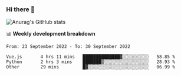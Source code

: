 ### Hi there 👋
![Anurag's GitHub stats](https://github-readme-stats.vercel.app/api?username=jami1024&show_icons=true&theme=radical)

📊 **Weekly development breakdown**
<!--START_SECTION:waka-->

```text
From: 23 September 2022 - To: 30 September 2022

Vue.js       4 hrs 11 mins   ██████████████▓░░░░░░░░░░   58.85 %
Python       2 hrs 3 mins    ███████▒░░░░░░░░░░░░░░░░░   28.93 %
Other        29 mins         █▓░░░░░░░░░░░░░░░░░░░░░░░   06.99 %
```

<!--END_SECTION:waka-->
<!--
**jami1024/jami1024** is a ✨ _special_ ✨ repository because its `README.md` (this file) appears on your GitHub profile.

Here are some ideas to get you started:

- 🔭 I’m currently working on ...
- 🌱 I’m currently learning ...
- 👯 I’m looking to collaborate on ...
- 🤔 I’m looking for help with ...
- 💬 Ask me about ...
- 📫 How to reach me: ...
- 😄 Pronouns: ...
- ⚡ Fun fact: ...
-->
